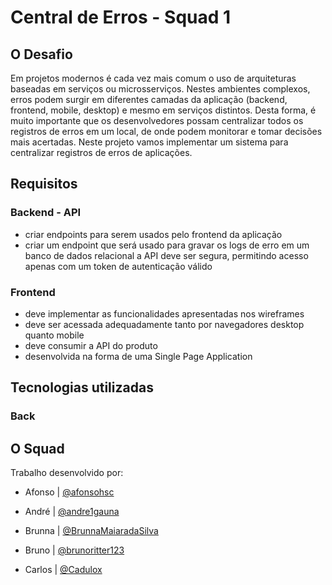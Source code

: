 # Central de Erros - Squad 1

## O Desafio

Em projetos modernos é cada vez mais comum o uso de arquiteturas baseadas em serviços ou microsserviços. Nestes ambientes complexos, erros podem surgir em diferentes camadas da aplicação (backend, frontend, mobile, desktop) e mesmo em serviços distintos. Desta forma, é muito importante que os desenvolvedores possam centralizar todos os registros de erros em um local, de onde podem monitorar e tomar decisões mais acertadas. Neste projeto vamos implementar um sistema para centralizar registros de erros de aplicações.

## Requisitos

### Backend - API
- criar endpoints para serem usados pelo frontend da aplicação
- criar um endpoint que será usado para gravar os logs de erro em um banco de dados relacional
a API deve ser segura, permitindo acesso apenas com um token de autenticação válido
### Frontend
- deve implementar as funcionalidades apresentadas nos wireframes
- deve ser acessada adequadamente tanto por navegadores desktop quanto mobile
- deve consumir a API do produto
- desenvolvida na forma de uma Single Page Application

## Tecnologias utilizadas

### Back

## O Squad

Trabalho desenvolvido por:

- Afonso | [@afonsohsc](https://github.com/afonsohsc)

- André | [@andre1gauna](https://github.com/andre1gauna)

- Brunna | [@BrunnaMaiaradaSilva](https://github.com/BrunnaMaiaradaSilva)

- Bruno | [@brunoritter123](https://github.com/brunoritter123)

- Carlos | [@Cadulox](https://github.com/Cadulox)
